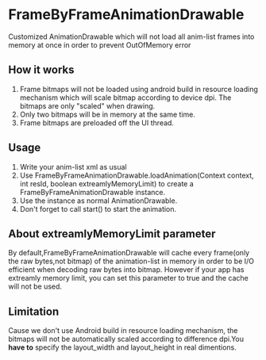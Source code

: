 FrameByFrameAnimationDrawable
===================


Customized AnimationDrawable which will not load all anim-list frames into memory at once in order to prevent OutOfMemory error
## How it works
1. Frame bitmaps will not be loaded using android build in resource loading mechanism which will scale bitmap according to device dpi. The bitmaps are only "scaled" when drawing.
2. Only two bitmaps will be in memory at the same time. 
3. Frame bitmaps are preloaded off the UI thread.

## Usage
1. Write your anim-list xml as usual
2. Use FrameByFrameAnimationDrawable.loadAnimation(Context context, int resId, boolean extreamlyMemoryLimit) to create a FrameByFrameAnimationDrawable instance.
3. Use the instance as normal AnimationDrawable.
4. Don't forget to call start() to start the animation.

## About extreamlyMemoryLimit parameter
By default,FrameByFrameAnimationDrawable will cache every frame(only the raw bytes,not bitmap) of the animation-list in memory in order to be I/O efficient when decoding raw bytes into bitmap. However if your app has extreamly memory limit, you can set this parameter to true and the cache will not be used.

## Limitation
Cause we don't use Android build in resource loading mechanism, the bitmaps will not be automatically scaled according to difference dpi.You **have to** specify the layout_width and layout_height in real dimentions.
